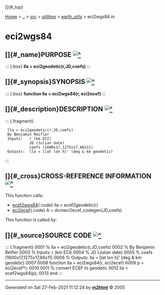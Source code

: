 []{#_top}

<div>

[Home](../../../../index.html) \> [..](#) \> [src](#) \> [utilities](#)
\> [earth_utils](index.html) \> eci2wgs84.m

</div>

# eci2wgs84

## []{#_name}PURPOSE [![\^](../../../../up.png)](#_top)

::: {.box}
**lla = eci2geodetic(r,JD,coefs)**
:::

## []{#_synopsis}SYNOPSIS [![\^](../../../../up.png)](#_top)

::: {.box}
**function lla = eci2wgs84(r, eci2ecef)**
:::

## []{#_description}DESCRIPTION [![\^](../../../../up.png)](#_top)

::: {.fragment}
``` {.comment}
 lla = eci2geodetic(r,JD,coefs)
 By Benjamin Reifler
 Inputs:   r (km ECI)
           JD (Julian date)
           coefs (1600x17,1275x17,66x11)
 Outputs:  lla = [lat lon h]' (deg & km geodetic)
```
:::

## []{#_cross}CROSS-REFERENCE INFORMATION [![\^](../../../../up.png)](#_top)

This function calls:

-   [ecef2wgs84](ecef2wgs84.html "function lla = ecef2wgs84(r) %#codegen"){.code}
    lla = ecef2geodetic(r)
-   [eci2ecef](eci2ecef.html "function rotmat = eci2ecef(jd,coefs)"){.code}
    A = dcmeci2ecef_codegen(JD,coefs)

This function is called by:

## []{#_source}SOURCE CODE [![\^](../../../../up.png)](#_top)

::: {.fragment}
    0001 % lla = eci2geodetic(r,JD,coefs)
    0002 % By Benjamin Reifler
    0003 % Inputs:   r (km ECI)
    0004 %           JD (Julian date)
    0005 %           coefs (1600x17,1275x17,66x11)
    0006 % Outputs:  lla = [lat lon h]' (deg & km geodetic)
    0007 
    0008 function lla = eci2wgs84(r, eci2ecef)
    0009     p = eci2ecef*r;
    0010 
    0011     % convert ECEF to geodetic
    0012     lla = ecef2wgs84(p);
    0013 end
:::

------------------------------------------------------------------------

Generated on Sat 27-Feb-2021 11:12:24 by
**[m2html](http://www.artefact.tk/software/matlab/m2html/ "Matlab Documentation in HTML")**
© 2005
